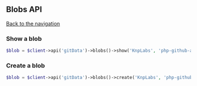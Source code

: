 ## Blobs API
[Back to the navigation](../README.md)

### Show a blob

```php
$blob = $client->api('gitData')->blobs()->show('KnpLabs', 'php-github-api', '839e5185da9434753db47959bee16642bb4f2ce4');
```

### Create a blob

```php
$blob = $client->api('gitData')->blobs()->create('KnpLabs', 'php-github-api', ['content' => 'Test content', 'encoding' => 'utf-8']);
```